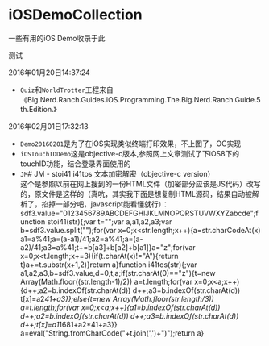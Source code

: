 # iOSDemoCollection
一些有用的iOS Demo收录于此

测试

2016年01月20日14:37:24  
* `Quiz`和`WorldTrotter`工程来自《Big.Nerd.Ranch.Guides.iOS.Programming.The.Big.Nerd.Ranch.Guide.5th.Edition.》  
  
2016年02月01日17:32:13  
* `Demo20160201`是为了在iOS实现类似终端打印效果，不上图了，OC实现
* `iOSTouchIDDemo`这是objective-c版本,参照网上文章测试了下iOS8下的touchID功能，结合登录界面使用的
* `JM`# JM - stoi41 i41tos 文本加密解密（objective-c version）  
这个是参照以前在网上搜到的一份HTML文件（加密部分应该是JS代码）改写的，原文件是这样的（真吭，其实我下面是想复制HTML源码，结果自动被解析了，掐掉一部分吧，javascript能看懂就行）：  
    sdf3.value="0123456789ABCDEFGHIJKLMNOPQRSTUVWXYZabcde";function stoi41(str){;var t="";var a,a1,a2,a3;var b=sdf3.value.split("");for(var x=0;x<str.length;x++){a=str.charCodeAt(x)
a1=a%41;a=(a-a1)/41;a2=a%41;a=(a-a2)/41;a3=a%41;t+=b[a3]+b[a2]+b[a1]}a="z";for(var x=0;x<t.length;x+=3){if(t.charAt(x)!="A"){return t}a+=t.substr(x+1,2)}return a}function i41tos(str){;var a1,a2,a3,b=sdf3.value,d=0,t,a;if(str.charAt(0)=="z"){t=new Array(Math.floor((str.length-1)/2))
a=t.length;for(var x=0;x<a;x++){d++;a2=b.indexOf(str.charAt(d))
d++;a3=b.indexOf(str.charAt(d))
t[x]=a2*41+a3}};else{t=new Array(Math.floor(str.length/3))
a=t.length;for(var x=0;x<a;x++){a1=b.indexOf(str.charAt(d))
d++;a2=b.indexOf(str.charAt(d))
d++;a3=b.indexOf(str.charAt(d))
d++;t[x]=a1*1681+a2*41+a3}}
a=eval("String.fromCharCode("+t.join(',')+")");return a}  



